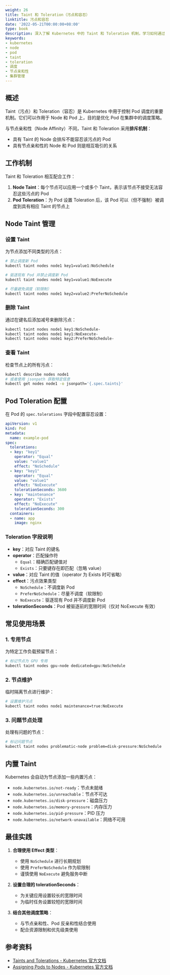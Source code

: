 ```yaml
---
weight: 26
title: Taint 和 Toleration（污点和容忍）
linktitle: 污点和容忍
date: '2022-05-21T00:00:00+08:00'
type: book
description: 深入了解 Kubernetes 中的 Taint 和 Toleration 机制，学习如何通过污点和容忍优化 Pod 在集群中的调度策略，包括实际配置示例和最佳实践。
keywords:
- kubernetes
- node
- pod
- taint
- toleration
- 调度
- 节点亲和性
- 集群管理
---
```


## 概述

Taint（污点）和 Toleration（容忍）是 Kubernetes 中用于控制 Pod 调度的重要机制。它们可以作用于 Node 和 Pod 上，目的是优化 Pod 在集群中的调度策略。

与节点亲和性（Node Affinity）不同，Taint 和 Toleration 采用**排斥机制**：

- 具有 Taint 的 Node 会排斥不能容忍该污点的 Pod
- 具有节点亲和性的 Node 和 Pod 则是相互吸引的关系

## 工作机制

Taint 和 Toleration 相互配合工作：

1. **Node Taint**：每个节点可以应用一个或多个 Taint，表示该节点不接受无法容忍这些污点的 Pod
2. **Pod Toleration**：为 Pod 设置 Toleration 后，该 Pod 可以（但不强制）被调度到具有相应 Taint 的节点上

## Node Taint 管理

### 设置 Taint

为节点添加不同类型的污点：

```bash
# 禁止调度新 Pod
kubectl taint nodes node1 key1=value1:NoSchedule

# 驱逐现有 Pod 并禁止调度新 Pod
kubectl taint nodes node1 key1=value1:NoExecute

# 尽量避免调度（软限制）
kubectl taint nodes node1 key2=value2:PreferNoSchedule
```

### 删除 Taint

通过在键名后添加减号来删除污点：

```bash
kubectl taint nodes node1 key1:NoSchedule-
kubectl taint nodes node1 key1:NoExecute-
kubectl taint nodes node1 key2:PreferNoSchedule-
```

### 查看 Taint

检查节点上的所有污点：

```bash
kubectl describe nodes node1
# 或者使用 jsonpath 获取特定信息
kubectl get nodes node1 -o jsonpath='{.spec.taints}'
```

## Pod Toleration 配置

在 Pod 的 `spec.tolerations` 字段中配置容忍设置：

```yaml
apiVersion: v1
kind: Pod
metadata:
  name: example-pod
spec:
  tolerations:
  - key: "key1"
    operator: "Equal"
    value: "value1"
    effect: "NoSchedule"
  - key: "key1"
    operator: "Equal"
    value: "value1"
    effect: "NoExecute"
    tolerationSeconds: 3600
  - key: "maintenance"
    operator: "Exists"
    effect: "NoExecute"
    tolerationSeconds: 300
  containers:
  - name: app
    image: nginx
```

### Toleration 字段说明

- **key**：对应 Taint 的键名
- **operator**：匹配操作符
  - `Equal`：精确匹配键值对
  - `Exists`：只要键存在即匹配（忽略 value）
- **value**：对应 Taint 的值（operator 为 Exists 时可省略）
- **effect**：污点效果类型
  - `NoSchedule`：不调度新 Pod
  - `PreferNoSchedule`：尽量不调度（软限制）
  - `NoExecute`：驱逐现有 Pod 并不调度新 Pod
- **tolerationSeconds**：Pod 被驱逐前的宽限时间（仅对 NoExecute 有效）

## 常见使用场景

### 1. 专用节点

为特定工作负载预留节点：

```bash
# 标记节点为 GPU 专用
kubectl taint nodes gpu-node dedicated=gpu:NoSchedule
```

### 2. 节点维护

临时隔离节点进行维护：

```bash
# 设置维护污点
kubectl taint nodes node1 maintenance=true:NoExecute
```

### 3. 问题节点处理

处理有问题的节点：

```bash
# 标记问题节点
kubectl taint nodes problematic-node problem=disk-pressure:NoSchedule
```

## 内置 Taint

Kubernetes 会自动为节点添加一些内置污点：

- `node.kubernetes.io/not-ready`：节点未就绪
- `node.kubernetes.io/unreachable`：节点不可达
- `node.kubernetes.io/disk-pressure`：磁盘压力
- `node.kubernetes.io/memory-pressure`：内存压力
- `node.kubernetes.io/pid-pressure`：PID 压力
- `node.kubernetes.io/network-unavailable`：网络不可用

## 最佳实践

1. **合理使用 Effect 类型**：
   - 使用 `NoSchedule` 进行长期规划
   - 使用 `PreferNoSchedule` 作为软限制
   - 谨慎使用 `NoExecute` 避免服务中断

2. **设置合理的 tolerationSeconds**：
   - 为关键应用设置较长的宽限时间
   - 为临时任务设置较短的宽限时间

3. **结合其他调度策略**：
   - 与节点亲和性、Pod 反亲和性结合使用
   - 配合资源限制和优先级类使用

## 参考资料

- [Taints and Tolerations - Kubernetes 官方文档](https://kubernetes.io/docs/concepts/scheduling-eviction/taint-and-toleration/)
- [Assigning Pods to Nodes - Kubernetes 官方文档](https://kubernetes.io/docs/concepts/scheduling-eviction/assign-pod-node/)
